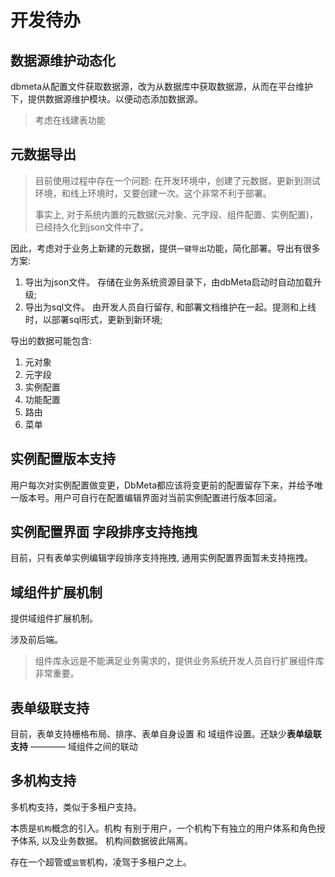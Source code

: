 # 开发待办

## 数据源维护动态化
dbmeta从配置文件获取数据源，改为从数据库中获取数据源，从而在平台维护下，提供数据源维护模块。以便动态添加数据源。
> 考虑在线建表功能

## 元数据导出
> 目前使用过程中存在一个问题: 在开发环境中，创建了元数据，更新到测试环境，和线上环境时，又要创建一次。这个非常不利于部署。
>
> 事实上, 对于系统内置的元数据(元对象、元字段、组件配置、实例配置)，已经持久化到json文件中了。
 
因此，考虑对于业务上新建的元数据，提供`一键导出`功能，简化部署。导出有很多方案: 
1. 导出为json文件。 存储在业务系统资源目录下，由dbMeta启动时自动加载升级;
2. 导出为sql文件。  由开发人员自行留存, 和部署文档维护在一起。提测和上线时，以部署sql形式，更新到新环境;

导出的数据可能包含:
1. 元对象
2. 元字段
3. 实例配置
4. 功能配置
5. 路由
6. 菜单

## 实例配置版本支持
用户每次对实例配置做变更，DbMeta都应该将变更前的配置留存下来，并给予唯一版本号。用户可自行在配置编辑界面对当前实例配置进行版本回滚。

## 实例配置界面 字段排序支持拖拽
目前，只有表单实例编辑字段排序支持拖拽, 通用实例配置界面暂未支持拖拽。

## 域组件扩展机制
提供域组件扩展机制。

涉及前后端。
> 组件库永远是不能满足业务需求的，提供业务系统开发人员自行扩展组件库非常重要。

## 表单级联支持
目前，表单支持栅格布局、排序、表单自身设置 和 域组件设置。还缺少**表单级联支持** ———— 域组件之间的联动

## 多机构支持
多机构支持，类似于多租户支持。

本质是`机构`概念的引入。机构 有别于用户，一个机构下有独立的用户体系和角色授予体系, 以及业务数据。
机构间数据彼此隔离。

存在一个超管或`监管`机构，凌驾于多租户之上。 
